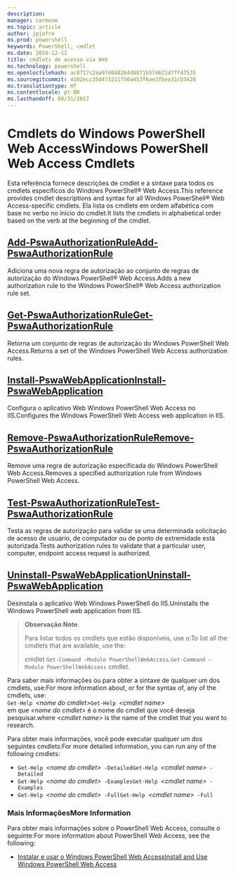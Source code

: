```yaml
---
description: 
manager: carmonm
ms.topic: article
author: jpjofre
ms.prod: powershell
keywords: PowerShell, cmdlet
ms.date: 2016-12-12
title: cmdlets de acesso via Web
ms.technology: powershell
ms.openlocfilehash: ac8717c2aa97d0482b4d88f1b57d621d7ff47535
ms.sourcegitcommit: 4102ecc35d473211f50a453f6ae3fbea31cb3428
ms.translationtype: HT
ms.contentlocale: pt-BR
ms.lasthandoff: 08/31/2017
---
```

#  <a name="windows-powershell-web-access-cmdlets"></a><span data-ttu-id="bd556-103">Cmdlets do Windows PowerShell Web Access</span><span class="sxs-lookup"><span data-stu-id="bd556-103">Windows PowerShell Web Access Cmdlets</span></span>

<span data-ttu-id="bd556-104">Esta referência fornece descrições de cmdlet e a sintaxe para todos os cmdlets específicos do Windows PowerShell® Web Access.</span><span class="sxs-lookup"><span data-stu-id="bd556-104">This reference provides cmdlet descriptions and syntax for all Windows PowerShell® Web Access-specific cmdlets.</span></span> <span data-ttu-id="bd556-105">Ela lista os cmdlets em ordem alfabética com base no verbo no início do cmdlet.</span><span class="sxs-lookup"><span data-stu-id="bd556-105">It lists the cmdlets in alphabetical order based on the verb at the beginning of the cmdlet.</span></span>

## <a name="add-pswaauthorizationruleadd-pswaauthorizationrulemd"></a>[<span data-ttu-id="bd556-106">Add-PswaAuthorizationRule</span><span class="sxs-lookup"><span data-stu-id="bd556-106">Add-PswaAuthorizationRule</span></span>](add-pswaauthorizationrule.md)

<span data-ttu-id="bd556-107">Adiciona uma nova regra de autorização ao conjunto de regras de autorização do Windows PowerShell® Web Access.</span><span class="sxs-lookup"><span data-stu-id="bd556-107">Adds a new authorization rule to the Windows PowerShell® Web Access authorization rule set.</span></span>

## <a name="get-pswaauthorizationruleget-pswaauthorizationrulemd"></a>[<span data-ttu-id="bd556-108">Get-PswaAuthorizationRule</span><span class="sxs-lookup"><span data-stu-id="bd556-108">Get-PswaAuthorizationRule</span></span>](get-pswaauthorizationrule.md)

<span data-ttu-id="bd556-109">Retorna um conjunto de regras de autorização do Windows PowerShell Web Access.</span><span class="sxs-lookup"><span data-stu-id="bd556-109">Returns a set of the Windows PowerShell Web Access authorization rules.</span></span>

## <a name="install-pswawebapplicationinstall-pswawebapplicationmd"></a>[<span data-ttu-id="bd556-110">Install-PswaWebApplication</span><span class="sxs-lookup"><span data-stu-id="bd556-110">Install-PswaWebApplication</span></span>](install-pswawebapplication.md)

<span data-ttu-id="bd556-111">Configura o aplicativo Web Windows PowerShell Web Access no IIS.</span><span class="sxs-lookup"><span data-stu-id="bd556-111">Configures the Windows PowerShell Web Access web application in IIS.</span></span>

## <a name="remove-pswaauthorizationruleremove-pswaauthorizationrulemd"></a>[<span data-ttu-id="bd556-112">Remove-PswaAuthorizationRule</span><span class="sxs-lookup"><span data-stu-id="bd556-112">Remove-PswaAuthorizationRule</span></span>](remove-pswaauthorizationrule.md)

<span data-ttu-id="bd556-113">Remove uma regra de autorização especificada do Windows PowerShell Web Access.</span><span class="sxs-lookup"><span data-stu-id="bd556-113">Removes a specified authorization rule from Windows PowerShell Web Access.</span></span>

## <a name="test-pswaauthorizationruletest-pswaauthorizationrulemd"></a>[<span data-ttu-id="bd556-114">Test-PswaAuthorizationRule</span><span class="sxs-lookup"><span data-stu-id="bd556-114">Test-PswaAuthorizationRule</span></span>](test-pswaauthorizationrule.md)

<span data-ttu-id="bd556-115">Testa as regras de autorização para validar se uma determinada solicitação de acesso de usuário, de computador ou de ponto de extremidade está autorizada.</span><span class="sxs-lookup"><span data-stu-id="bd556-115">Tests authorization rules to validate that a particular user, computer, endpoint access request is authorized.</span></span>

## <a name="uninstall-pswawebapplicationuninstall-pswawebapplicationmd"></a>[<span data-ttu-id="bd556-116">Uninstall-PswaWebApplication</span><span class="sxs-lookup"><span data-stu-id="bd556-116">Uninstall-PswaWebApplication</span></span>](uninstall-pswawebapplication.md)

<span data-ttu-id="bd556-117">Desinstala o aplicativo Web Windows PowerShell do IIS.</span><span class="sxs-lookup"><span data-stu-id="bd556-117">Uninstalls the Windows PowerShell web application from IIS.</span></span>

><span data-ttu-id="bd556-118">**Observação**:</span><span class="sxs-lookup"><span data-stu-id="bd556-118">**Note**:</span></span>
>
><span data-ttu-id="bd556-119">Para listar todos os cmdlets que estão disponíveis, use o:</span><span class="sxs-lookup"><span data-stu-id="bd556-119">To list all the cmdlets that are available, use the:</span></span>
>
> <span data-ttu-id="bd556-120">cmdlet `Get-Command –Module PowerShellWebAccess`.</span><span class="sxs-lookup"><span data-stu-id="bd556-120">`Get-Command –Module PowerShellWebAccess` cmdlet.</span></span>

<span data-ttu-id="bd556-121">Para saber mais informações ou para obter a sintaxe de qualquer um dos cmdlets, use:</span><span class="sxs-lookup"><span data-stu-id="bd556-121">For more information about, or for the syntax of, any of the cmdlets, use:</span></span>  
<span data-ttu-id="bd556-122">`Get-Help `*&lt;nome do cmdlet&gt;*</span><span class="sxs-lookup"><span data-stu-id="bd556-122">`Get-Help `*&lt;cmdlet name&gt;*</span></span>  
<span data-ttu-id="bd556-123">em que *&lt;nome do cmdlet&gt;* é o nome do cmdlet que você deseja pesquisar.</span><span class="sxs-lookup"><span data-stu-id="bd556-123">where *&lt;cmdlet name&gt;* is the name of the cmdlet that you want to research.</span></span>

<span data-ttu-id="bd556-124">Para obter mais informações, você pode executar qualquer um dos seguintes cmdlets:</span><span class="sxs-lookup"><span data-stu-id="bd556-124">For more detailed information, you can run any of the following cmdlets:</span></span>

-  <span data-ttu-id="bd556-125">`Get-Help `*&lt;nome do cmdlet&gt;*` -Detailed`</span><span class="sxs-lookup"><span data-stu-id="bd556-125">`Get-Help `*&lt;cmdlet name&gt;*` -Detailed`</span></span>
-  <span data-ttu-id="bd556-126">`Get-Help `*&lt;nome do cmdlet&gt;*` -Examples`</span><span class="sxs-lookup"><span data-stu-id="bd556-126">`Get-Help `*&lt;cmdlet name&gt;*` -Examples`</span></span>
-  <span data-ttu-id="bd556-127">`Get-Help `*&lt;nome do cmdlet&gt;*` -Full`</span><span class="sxs-lookup"><span data-stu-id="bd556-127">`Get-Help `*&lt;cmdlet name&gt;*` -Full`</span></span>

### <a name="more-information"></a><span data-ttu-id="bd556-128">Mais Informações</span><span class="sxs-lookup"><span data-stu-id="bd556-128">More Information</span></span>

<span data-ttu-id="bd556-129">Para obter mais informações sobre o PowerShell Web Access, consulte o seguinte:</span><span class="sxs-lookup"><span data-stu-id="bd556-129">For more information about PowerShell Web Access, see the following:</span></span>

-   [<span data-ttu-id="bd556-130">Instalar e usar o Windows PowerShell Web Access</span><span class="sxs-lookup"><span data-stu-id="bd556-130">Install and Use Windows PowerShell Web Access</span></span>](../install-and-use-windows-powershell-web-access.md)

